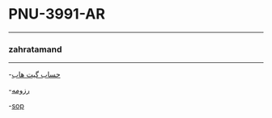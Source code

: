 # PNU-3991-AR
---------
### zahratamand
----------
-[حساب گیت هاب](https://github.com/zahra682)
</s></s>


-[رزومه](https://zahra682.github.io)
</s></s>

-[sop](https://github.com/zahra682/sop/blob/main/index.html)
</s></s>

